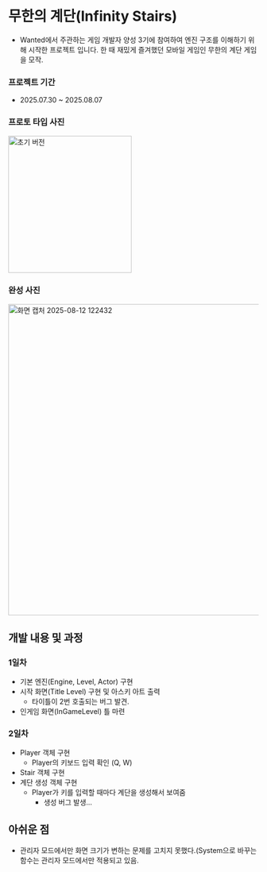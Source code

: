 # 무한의 계단(Infinity Stairs)
- Wanted에서 주관하는 게임 개발자 양성 3기에 참여하여 엔진 구조를 이해하기 위해 시작한 프로젝트 입니다. 한 때 재밌게 즐겨했던 모바일 게임인 무한의 계단 게임을 모작.

### 프로젝트 기간
- 2025.07.30 ~ 2025.08.07
  
### 프로토 타입 사진
<img width="248" height="276" alt="초기 버전" src="https://github.com/user-attachments/assets/813627e1-e126-49af-8fbe-a7cedf964213" />

### 완성 사진
<img width="728" height="627" alt="화면 캡처 2025-08-12 122432" src="https://github.com/user-attachments/assets/ba2c333e-62fe-4b6c-9dc2-da65154e85d8" />



## 개발 내용 및 과정
### 1일차
- 기본 엔진(Engine, Level, Actor) 구현
- 시작 화면(Title Level) 구현 및 아스키 아트 출력
  - 타이틀이 2번 호출되는 버그 발견.
- 인게임 화면(InGameLevel) 틀 마련

### 2일차
- Player 객체 구현
  - Player의 키보드 입력 확인 (Q, W)
- Stair 객체 구현
- 계단 생성 객체 구현
  - Player가 키를 입력할 때마다 계단을 생성해서 보여줌
    - 생성 버그 발생...



## 아쉬운 점
- 관리자 모드에서만 화면 크기가 변하는 문제를 고치지 못했다.(System으로 바꾸는 함수는 관리자 모드에서만 적용되고 있음.




